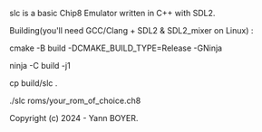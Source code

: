 slc is a basic Chip8 Emulator written in C++ with SDL2.



Building(you'll need GCC/Clang + SDL2 & SDL2_mixer on Linux) :



cmake -B build -DCMAKE_BUILD_TYPE=Release -GNinja

ninja -C build -j1

cp build/slc .

./slc roms/your_rom_of_choice.ch8



Copyright (c) 2024 - Yann BOYER.
